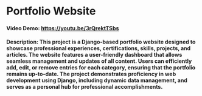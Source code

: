 # Portfolio Website
#### Video Demo:  https://youtu.be/3rQrektTSbs
#### Description: This project is a Django-based portfolio website designed to showcase professional experiences, certifications, skills, projects, and articles. The website features a user-friendly dashboard that allows seamless management and updates of all content. Users can efficiently add, edit, or remove entries for each category, ensuring that the portfolio remains up-to-date. The project demonstrates proficiency in web development using Django, including dynamic data management, and serves as a personal hub for professional accomplishments.

